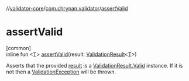 //[validator-core](../../index.md)/[com.chrynan.validator](index.md)/[assertValid](assert-valid.md)

# assertValid

[common]\
inline fun &lt;[T](assert-valid.md)&gt; [assertValid](assert-valid.md)(result: [ValidationResult](-validation-result/index.md)&lt;[T](assert-valid.md)&gt;)

Asserts that the provided [result](assert-valid.md) is a [ValidationResult.Valid](-validation-result/-valid/index.md) instance. If it is not then a [ValidationException](-validation-exception/index.md) will be thrown.
